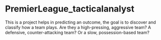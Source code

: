 # PremierLeague_tacticalanalyst
This is a project helps in predicting an outcome, the goal is to discover and classify how a team plays. Are they a high-pressing, aggressive team? A defensive, counter-attacking team? Or a slow, possession-based team?
